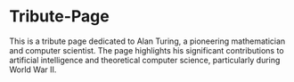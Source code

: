 # Tribute-Page

This is a tribute page dedicated to Alan Turing, a pioneering mathematician and computer scientist. The page highlights his significant contributions to artificial intelligence and theoretical computer science, particularly during World War II.
